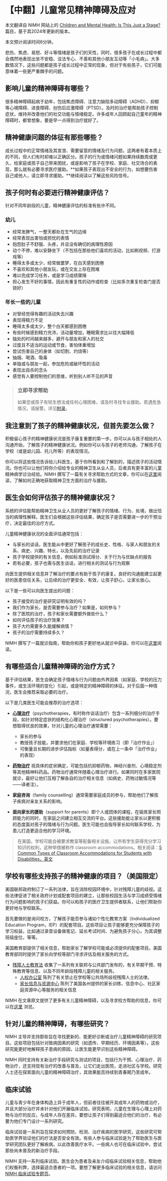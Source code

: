 # 【中翻】儿童常见精神障碍及应对

本文翻译自 NIMH 网站上的 [Children and Mental Health: Is This Just a Stage?](https://www.nimh.nih.gov/health/publications/children-and-mental-health) 篇目，基于其2024年更新的版本。

本文预计阅读时间6分钟。

悲伤、焦虑、易怒、好斗等情绪是孩子们的天性，同时，很多孩子在成长过程中都会偶然地表现出坐不安稳、没法专心、不善和其他小朋友互动等「小毛病」。大多数情况下，这些问题都是孩子成长过程中正常的现象，但对于有些孩子，它们可能意味着一些更严重棘手的问题。

## 影响儿童的精神障碍有哪些？

很多精神障碍起病于幼年，包括焦虑障碍、注意力缺陷多动障碍（ADHD）、抑郁等心境障碍、进食障碍、创伤后应激障碍（PTSD）。及时的治疗能帮助孩子控制症状，维持并改善他们的社交功能与情绪稳定。许多成年人回顾起自己童年的精神障碍时，都曾想象，要是早一点得到治疗就好了。

## 精神健康问题的体征有那些哪些？

成长过程中的正常情绪及其宣泄、需要留意的情绪及行为问题，这两者有着本质上的不同，但人们有时却难以正确区分。孩子的行为或情绪问题如果持续数周或更久、给家庭或孩子自己带来困扰，或是影响了孩子在学校、家庭、社交场合的表现，那么就有必要寻求医疗援助。**如果孩子表现出不安全的行为，如想要伤害自己或他人，请立即寻求援助。**继续阅读以了解这些风险信号。

## 孩子何时有必要进行精神健康评估？

针对不同年龄段的儿童，精神健康评估的标准有些许不同。

### 幼儿

- 经常发脾气，一整天都处在生气的边缘
- 经常表现出害怕或担忧的表情
- 抱怨肚子不舒服、头疼，并且没有确切的病理性原因
- 动个不停，难以安静坐下（不包括在那些他们喜欢的活动，比如刷视频、打游戏等）
- 睡得太多或太少，经常做噩梦，在白天感到困倦
- 不喜欢和其他小朋友玩，或在交友上存在困难
- 难以完成学习任务，或是学习成绩骤降
- 担心发生不好的事情，因此有重复性的动作或检查（比如多次重复检查门是否锁好）

### 年长一些的儿童

- 对曾经觉得有趣的活动失去兴趣
- 表现得精力不足
- 睡得太多或太少，整个白天都感到困倦
- 有些时候感到精力充沛，活动量增加，睡眠需求比以往大幅降低
- 独处的时间越来越多，避开与朋友和家人的社交
- 过度且不适当的运动或节食，害怕体重增加
- 尝试伤害自己的身体（如切割、灼烧等）
- 抽烟、喝酒、吸毒
- 单独或与朋友一起，参加危险或破坏性的活动
- 表现出自杀的念头
- 感觉有人要控制他们的思维，听到别人听不见的声音

> ### 立即寻求帮助
>
> 如果您或孩子有轻生想法或任何心理困难，请及时寻找专业援助。若遇危急情况，请报警。详见[附录](../appendix.md#危机干预与报警)。

## 我注意到了孩子的精神健康状况，但首先要怎么做？

积极留心孩子的精神健康状况是孩子康复重要的第一步。你可以从与孩子相处的人沟通开始，了解孩子的精神健康状况。例如你可以与孩子的老师沟通，了解孩子在学校（或是幼儿园、托儿所等）的表现情况。

你可以将这些情况告诉给儿科医生，基于你所看到和了解到的，描述孩子的活动情况。你也可以让他们将你介绍给专业的精神卫生从业人员，后者具有更丰富的儿童精神病学诊治经验。NIMH 撰写了一篇有关寻求帮助方式的文章，你可以在[这里](https://www.nimh.nih.gov/health/find-help)阅读，了解如何正确地获取精神卫生方面的治疗与援助。

## 医生会如何评估孩子的精神健康状况？

系统的评估能帮助精神卫生从业人员的更好了解孩子的情绪、行为、处境，做出恰当的病理性解释。医生们会根据这些评估结果，确定孩子是否需要进一步的干预治疗，决定最佳的治疗方式。

儿童精神健康状况的全面评估通常包括：

- 与家长的谈话，医生能从中更好了解孩子的成长史、性格、与家人和朋友的关系、病史、兴趣、特长，以及先前的治疗记录
- 孩子学校提供的有关信息，例如标准测试得分、关于行为与优缺点的报告
- 若有必要，孩子也需与医生谈话，进行相关的测试与行为观察

向医生提供相关信息并了解治疗的要点有助于孩子的康复。良好的沟通能建立起更好的医患信任关系，让后续的治疗更安全、有效，让孩子舒心，让家长放心。

以下是一些可以向医生提出的问题：

- 孩子接受的治疗是研究证明有效的吗？
- 我们作为家长，是否需要参与治疗？如果是，如何参与？
- 除了医院的治疗，孩子和家长需要额外做些什么？
- 如何评估孩子的治疗效果？
- 孩子大约需要多久能缓解病情？
- 孩子的治疗需要持续多久？

NIMH 撰写了一篇就诊指南，帮助你和孩子更好地从就诊中获益，你可以在[这里](https://www.nimh.nih.gov/health/publications/tips-for-talking-with-your-health-care-provider)阅读。

## 有哪些适合儿童精神障碍的治疗方式？

基于评估结果，医生会确定孩子情绪与行为问题由外界因素（如家庭、学校的压力事件，或生活环境的变化）引起，或是特定的精神障碍的体征。对于后面一种情况，医生会推荐采取必要的治疗。

以下是几类医生可能会推荐的治疗选项：

- **[心理治疗](./Psychotherapies.md)**（psychotherapies，有时称作谈话治疗）包含一系列细分的治疗手段，如针对特定症状的结构化心理治疗（structured psychotherapies）。要想取得优良的效果，针对儿童的心理治疗通常需要：

  - 家长的参与
  - 教授孩子技能，并要求他们在家庭、学校等环境练习（即「治疗作业」）
  - 可衡量且长期的进步评估指标（如量表得分，或在上一条中「治疗作业」的表现）
- **[药物治疗](./Medications.md)** 视具体的症状确定，可能包括抗抑郁药物，神经兴奋剂、心境稳定剂等其他精神科药品。药物治疗通常伴随着心理治疗进行。如果同时在多家医院就诊，最好让他们互相了解各自的治疗相关信息（如病史、药物过敏情况等——译者注）。
- **家庭咨询**（family counselling）通常需要家庭成员的参与，帮助他们了解孩子疾病对亲友关系的影响。
- **面向家长的援助**（support for parents）即个人或团体的课程，在锻炼家长照顾能力的同时，在家庭之间建立相互交流的平台。这些援助能让家长以更积极的态度面对孩子的情绪与行为问题。医生可能也会指导家长如何联系学校，为患儿打造更适合他的学习环境。

> 在美国，学校可能会被要求教室等配备相关设施，让所有学生获得充分学习知识的权利，这种举措被称作 classroom accommodations。相关阅读：[5 Common Types of Classroom Accommodations for Students with Disabilities，英文](https://www.educationadvanced.com/blog/5-common-types-of-classroom-accommodations-for-students-with-disabilities)

## 学校有哪些支持孩子的精神健康的项目？（美国限定）

美国联邦政府制订了一系列法律，旨在消除校园环境中，针对残障儿童的歧视。这些法律促进了相关政府计划或配套项目的建立，让那些校园生活与学习成绩受情绪行为问题影响的孩子们获益。你可以和孩子的医疗卫生提供者联系，让他们帮助你更好地与学校联系。

首先要做的是询问校方，了解孩子能否参与诸如个性化教育方案（Individualized Education Program，IEP）的配套项目。这些项目让孩子能够更充分保障孩子的学习权益，比如通过录音设备做笔记、延长考试时间、为避免孩子分心，为其调整班级座位，等等。

美国教育部提供了相关信息，帮助家长了解学校可能或必须提供的配套项目。美国教育部同时提供了家长向学校等部门寻求评估及相关服务的方式。

- [残障人士教育法](https://sites.ed.gov/idea) 收集了一系列有关联邦与公共部门发布的，有关早期干预、特殊教育等信息、以及不同年龄段残障儿童的相关服务。
  - [人权办公室](https://www.ed.gov/OCR) 陈列了有关禁止在学校等公共场所歧视残障人士的法律。
  - [家长信息与资源中心](https://www.parentcenterhub.org/find-your-center) 陈列了美国各州提供的家长训练、信息中心、社区家庭资源中心等服务的相关信息

NIMH 在文章原文提供了更多有关儿童精神障碍，以及寻求校方帮助的信息，你可以在[这里](https://www.nimh.nih.gov/health/publications/children-and-mental-health) 浏览。

## 针对儿童的精神障碍，有哪些研究？

NIMH 主导并支持那些旨在寻找更新的、能更好诊断或治疗儿童精神障碍的研究项目。这些项目包括针对致病因素的研究（如遗传、早期经历、环境因素等）。这些研究能更好地解释孩子患病的原因，让医生能更早识别这些精神障碍。

NIMH 同时支持有关新治疗手段研究与测试的项目，包括行为干预、心理治疗、药物治疗，还支持现有治疗的改善与普及，让它们走出医院，走进社区与学校。研究人士还在探索面向儿童的精神障碍治疗，其效果能否持续到青春期乃至成年。

## 临床试验

儿童与青少年在身体构造上异于成年人，但前者往往被开具成年人的药物或治疗，并且大部分治疗并未针对他们开展临床试验。研究表明，儿童在生理与心理上对药物与治疗的反应，与成年人存在差异。要想让孩子们得到最适合他们的治疗，有必要为他们专门设计一系列研究。

临床试验是一系列旨在探求如何预防、检测、治疗疾病的医学研究，这些研究可帮助医学界验证他们的疗法是否安全有效。有些人参与临床试验是为了帮助医生与医学研究团队更好了解疾病，以此改善医疗水平。一些病人也可在临床试验中，尝试那些尚未普及的新治疗手段。

NIMH 支持一系列临床试验。医生会为患者及亲友介绍临床试验相关信息，帮助他们权衡利弊，选择最适合患者的一项。要想了解更多临床试验的相关信息，请访问 [NIMH 临床试验专题页](https://www.nimh.nih.gov/health/trials)。
